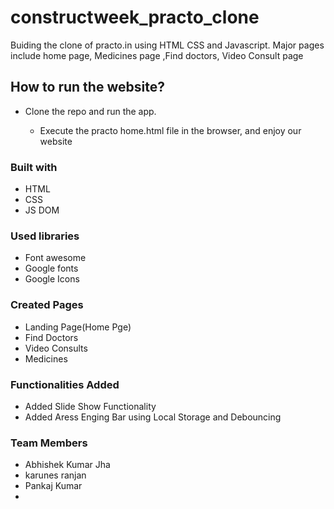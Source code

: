 # constructweek_practo_clone
Buiding the clone of practo.in using HTML CSS and Javascript. Major pages include home page, Medicines page ,Find doctors, Video Consult page
## How to run the website?
<ul>
  <li>Clone the repo and run the app.</li>
  <ul>
    <lihttps://github.com/AbhishekKumarJha3098</li>
    <li>Execute the practo home.html file in the browser, and enjoy our website</li>
  </ul>
</ul>
<h3>Built with</h3>
<ul>
  <li>HTML</li>
  <li>CSS</li>
  <li>JS DOM</li>
</ul>
<h3>Used libraries</h3>
<ul>
  <li>Font awesome</li>
  <li>Google fonts</li>
  <li>Google Icons</li>
  
</ul>
<h3>Created Pages</h3> 
<ul>
  <li>Landing Page(Home Pge)</li>
  <li>Find Doctors</li>
  <li>Video Consults</li>
  <li>Medicines</li>
</ul>
<h3>Functionalities Added</h3>
<ul>
  <li>Added Slide Show Functionality</li>
  <li>Added Aress Enging Bar using Local Storage and Debouncing</li>
  
</ul>
<h3> Team Members </h3>
<ul>
  <li>Abhishek Kumar Jha</li>
  <li>karunes ranjan</li>
  <li>Pankaj Kumar</li>
    <li><Kajal Kumari</li>
 </ul>
